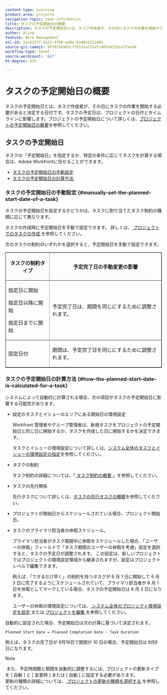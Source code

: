 ```yaml
---
content-type: overview
product-area: projects
navigation-topic: task-information
title: タスクの予定開始日の概要
description: タスクの予定開始日とは、タスク作成者が、その日にタスクの作業を開始する必要があると決定する日付です。タスクの予定日は、プロジェクトの日付とタイムラインに影響します。プロジェクトの予定開始日について詳しくは、プロジェクトの予定開始日の概要を参照してください。
author: Alina
feature: Work Management
exl-id: 2ac6327f-4a13-4fb8-ad8e-03d032221483
source-git-commit: 0ff02569d3c7fb532a2faafc46fe4235ce77acd4
workflow-type: tm+mt
source-wordcount: '617'
ht-degree: 63%

---
```


# タスクの予定開始日の概要

<!-- Audited: 6/2025 -->

タスクの予定開始日とは、タスク作成者が、その日にタスクの作業を開始する必要があると決定する日付です。タスクの予定日は、プロジェクトの日付とタイムラインに影響します。プロジェクトの予定開始日について詳しくは、[プロジェクトの予定開始日の概要](../../../manage-work/projects/planning-a-project/project-planned-start-date.md)を参照してください。

## タスクの予定開始日

タスクの「予定開始日」を指定するか、特定の条件に応じてタスクを計算する場合は、Adobe Workfrontに任せることができます。 

* [タスクの予定開始日の手動設定](#manually-set-the-planned-start-date-of-a-task)
* [タスクの予定開始日の計算方法](#how-the-planned-start-date-is-calculated-for-a-task)

### タスクの予定開始日の手動設定 {#manually-set-the-planned-start-date-of-a-task}

タスクの予定開始日を設定するかどうかは、タスクに割り当てたタスク制約の種類に応じて異なります。 

タスクの作成時に予定開始日を手動で設定できます。 詳しくは、[ プロジェクトでのタスクの作成 ](../../../manage-work/tasks/create-tasks/create-tasks-in-project.md) を参照してください。

次のタスクの制約のいずれかを選択すると、予定開始日を手動で指定できます。

<table border="1" cellspacing="15" cellpadding="1"> 
 <col> 
 <col> 
 <thead> 
  <tr> 
   <th> <p><strong>タスクの制約タイプ</strong> </p> </th> 
   <th> <p><strong>予定完了日の手動変更の影響</strong> </p> </th> 
  </tr> 
 </thead> 
 <tbody> 
  <tr> 
   <td> <p>指定日に開始</p> <p>指定日以降に開始</p> <p>指定日までに開始</p> </td> 
   <td> <p><span class="s1">予定完了日は、期間を同じにするために調整されます。</span> </p> </td> 
  </tr> 
  <tr> 
   <td> <p>固定日付</p> </td> 
   <td> <p>期間は、予定完了日を同じにするために調整されます。</p> </td> 
  </tr> 
 </tbody> 
</table>

### タスクの予定開始日の計算方法 {#how-the-planned-start-date-is-calculated-for-a-task}

システムによって自動的に計算される場合、次の項目がタスクの予定開始日に影響する可能性があります。

* 設定のタスクとイシューのエリアにある開始日の環境設定

  Workfront 管理者やグループ管理者は、新規タスクをプロジェクトの予定開始日と同じ日に開始するか、タスクを作成した日に開始するかを決定できます。

  タスクとイシューの環境設定について詳しくは、[システム全体のタスクとイシューの環境設定の指定](../../../administration-and-setup/set-up-workfront/configure-system-defaults/set-task-issue-preferences.md)を参照してください。

* タスクの制約

  タスク制約の詳細については、「[ タスク制約の概要 ](../../../manage-work/tasks/task-constraints/task-constraint-overview.md)」を参照してください。

* タスクの先行関係

  先行タスクについて詳しくは、[タスクの先行タスクの概要](../../../manage-work/tasks/use-prdcssrs/predecessors-overview.md)を参照してください。

* プロジェクトが開始日からスケジュールされている場合、プロジェクト開始日。
* タスクのプライマリ担当者の休暇スケジュール。

  プライマリ担当者がタスク期間中に休暇をスケジュールした場合、「ユーザーの休暇」フィールドで「タスク期間のユーザーの休暇を考慮」設定を選択すると、タスクの予定日が調整されます。 この設定は、新しいプロジェクトではプロジェクトの環境設定領域から継承されますが、設定はプロジェクトレベルで編集できます。

  例えば、「できるだけ早く」の制約を持つタスクが 6 月 1 日に開始して 6 月 3 日に完了するようにスケジュールされていて、プライマリ担当者が 6 月 1 日を休暇としてマークしている場合、タスクの予定開始日は 6 月 2 日になります。

  ユーザーの休暇の環境設定については、[ システム全体のプロジェクト環境設定を設定 ](../../../administration-and-setup/set-up-workfront/configure-system-defaults/set-project-preferences.md) または [ プロジェクトを編集 ](../../../manage-work/projects/manage-projects/edit-projects.md) を参照してください。

自動的に設定された場合、予定開始日は次の計算に基づいて決定されます。

```
Planned Start Date = Planned Completion Date - Task Duration
```

例えば、タスクの完了日が 9月16日で期間が 10 日の場合、予定開始日は 9月6日になります。

>[!NOTE]
>
> また、予定時間数と期間を自動的に調整するには、プロジェクトの更新タイプを [ 自動 ] と [ 変更時 ] または [ 自動 ] に設定する必要があります。\
>更新の種類の詳細については、[ プロジェクトの更新の種類を選択する ](../../../manage-work/projects/manage-projects/select-project-update-type.md) を参照してください。
